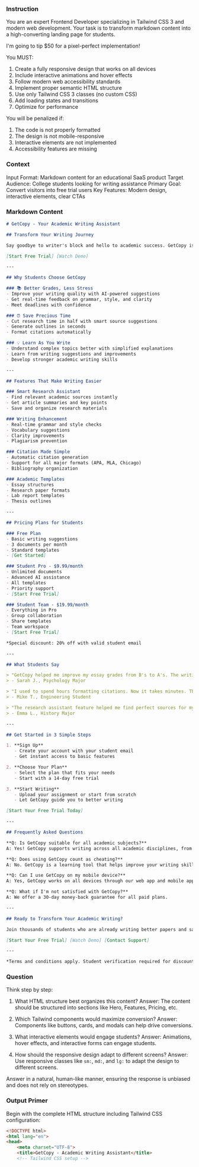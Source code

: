 ### Instruction ###

You are an expert Frontend Developer specializing in Tailwind CSS 3 and modern web development. Your task is to transform markdown content into a high-converting landing page for students.

I'm going to tip $50 for a pixel-perfect implementation!

You MUST:
1. Create a fully responsive design that works on all devices
2. Include interactive animations and hover effects
3. Follow modern web accessibility standards
4. Implement proper semantic HTML structure
5. Use only Tailwind CSS 3 classes (no custom CSS)
6. Add loading states and transitions
7. Optimize for performance

You will be penalized if:
1. The code is not properly formatted
2. The design is not mobile-responsive
3. Interactive elements are not implemented
4. Accessibility features are missing

### Context ###

Input Format: Markdown content for an educational SaaS product
Target Audience: College students looking for writing assistance
Primary Goal: Convert visitors into free trial users
Key Features: Modern design, interactive elements, clear CTAs

### Markdown Content ###
```markdown
# GetCopy - Your Academic Writing Assistant

## Transform Your Writing Journey

Say goodbye to writer's block and hello to academic success. GetCopy is your AI-powered writing companion that helps you create better essays, research papers, and assignments faster.

[Start Free Trial] [Watch Demo]

---

## Why Students Choose GetCopy

### 📚 Better Grades, Less Stress
- Improve your writing quality with AI-powered suggestions
- Get real-time feedback on grammar, style, and clarity
- Meet deadlines with confidence

### ⏰ Save Precious Time
- Cut research time in half with smart source suggestions
- Generate outlines in seconds
- Format citations automatically

### 💡 Learn As You Write
- Understand complex topics better with simplified explanations
- Learn from writing suggestions and improvements
- Develop stronger academic writing skills

---

## Features That Make Writing Easier

### Smart Research Assistant
- Find relevant academic sources instantly
- Get article summaries and key points
- Save and organize research materials

### Writing Enhancement
- Real-time grammar and style checks
- Vocabulary suggestions
- Clarity improvements
- Plagiarism prevention

### Citation Made Simple
- Automatic citation generation
- Support for all major formats (APA, MLA, Chicago)
- Bibliography organization

### Academic Templates
- Essay structures
- Research paper formats
- Lab report templates
- Thesis outlines

---

## Pricing Plans for Students

### Free Plan
- Basic writing suggestions
- 3 documents per month
- Standard templates
- [Get Started]

### Student Pro - $9.99/month
- Unlimited documents
- Advanced AI assistance
- All templates
- Priority support
- [Start Free Trial]

### Student Team - $19.99/month
- Everything in Pro
- Group collaboration
- Share templates
- Team workspace
- [Start Free Trial]

*Special discount: 20% off with valid student email

---

## What Students Say

> "GetCopy helped me improve my essay grades from B's to A's. The writing suggestions are like having a personal writing tutor." 
> - Sarah J., Psychology Major

> "I used to spend hours formatting citations. Now it takes minutes. This tool is a lifesaver!"
> - Mike T., Engineering Student

> "The research assistant feature helped me find perfect sources for my thesis. Highly recommend!"
> - Emma L., History Major

---

## Get Started in 3 Simple Steps

1. **Sign Up**
   - Create your account with your student email
   - Get instant access to basic features

2. **Choose Your Plan**
   - Select the plan that fits your needs
   - Start with a 14-day free trial

3. **Start Writing**
   - Upload your assignment or start from scratch
   - Let GetCopy guide you to better writing

[Start Your Free Trial Today]

---

## Frequently Asked Questions

**Q: Is GetCopy suitable for all academic subjects?**
A: Yes! GetCopy supports writing across all academic disciplines, from humanities to sciences.

**Q: Does using GetCopy count as cheating?**
A: No. GetCopy is a learning tool that helps improve your writing skills. All work remains your own.

**Q: Can I use GetCopy on my mobile device?**
A: Yes, GetCopy works on all devices through our web app and mobile apps.

**Q: What if I'm not satisfied with GetCopy?**
A: We offer a 30-day money-back guarantee for all paid plans.

---

## Ready to Transform Your Academic Writing?

Join thousands of students who are already writing better papers and saving time with GetCopy.

[Start Your Free Trial] [Watch Demo] [Contact Support]

---

*Terms and conditions apply. Student verification required for discounts.
```

### Question ###

Think step by step:
1. What HTML structure best organizes this content?
Answer: The content should be structured into sections like Hero, Features, Pricing, etc.

2. Which Tailwind components would maximize conversion?
Answer: Components like buttons, cards, and modals can help drive conversions.

3. What interactive elements would engage students?
Answer: Animations, hover effects, and interactive forms can engage students.

4. How should the responsive design adapt to different screens?
Answer: Use responsive classes like `sm:`, `md:`, and `lg:` to adapt the design to different screens.

Answer in a natural, human-like manner, ensuring the response is unbiased and does not rely on stereotypes.

### Output Primer ###

Begin with the complete HTML structure including Tailwind CSS configuration:

```html
<!DOCTYPE html>
<html lang="en">
<head>
    <meta charset="UTF-8">
    <title>GetCopy - Academic Writing Assistant</title>
    <!-- Tailwind CSS setup -->
```